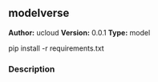 ## modelverse

**Author:** ucloud
**Version:** 0.0.1
**Type:** model

pip install -r requirements.txt
### Description



